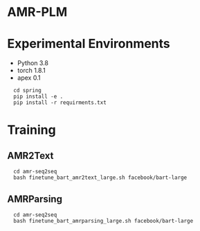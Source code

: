 # AMR-PLM

# Experimental Environments
+ Python 3.8
+ torch 1.8.1
+ apex 0.1

```
  cd spring
  pip install -e .
  pip install -r requirments.txt
```

# Training

## AMR2Text

```
  cd amr-seq2seq
  bash finetune_bart_amr2text_large.sh facebook/bart-large
```

## AMRParsing

```
  cd amr-seq2seq
  bash finetune_bart_amrparsing_large.sh facebook/bart-large
```

